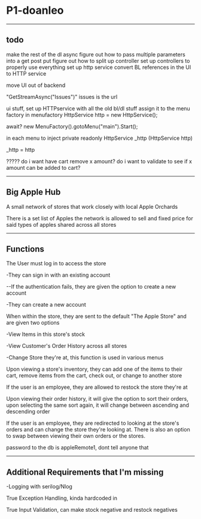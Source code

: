 # P1-doanleo

---
todo
---
make the rest of the dl async
figure out how to pass multiple parameters into a get post put
figure out how to split up controller
set up controllers to properly use everything
set up http service
convert BL references in the UI to HTTP service

move UI out of backend


 "GetStreamAsync("Issues")" issues is the url


>
ui stuff, set up HTTPservice with all the old bl/dl stuff assign it to the menu factory 
in menufactory
HttpService http = new HttpService();

await? new MenuFactory().gotoMenu("main").Start();

in each menu to inject
private readonly HttpService _http
(HttpService http)

_http = http
>
?????
do i want have cart remove x amount? 
do i want to validate to see if x amount can be added to cart?

------------------
Big Apple Hub
------------------
A small network of stores that work closely with local Apple Orchards

There is a set list of Apples the network is allowed to sell and fixed price for said types of apples shared across all stores

------------------
Functions
------------------
The User must log in to access the store

-They can sign in with an existing account

--If the authentication fails, they are given the option to create a new account

-They can create a new account

When within the store, they are sent to the default "The Apple Store" and are given two options


-View Items in this store's stock

-View Customer's Order History across all stores

-Change Store they're at, this function is used in various menus


Upon viewing a store's inventory, they can add one of the items to their cart, remove items from the cart, check out, or change to another store

If the user is an employee, they are allowed to restock the store they're at

Upon viewing their order history, it will give the option to sort their orders, upon selecting the same sort again, it will change between ascending and descending order

If the user is an employee, they are redirected to looking at the store's orders and can change the store they're looking at. There is also an option to swap between viewing their own orders or the stores.

password to the db is appleRemote1, dont tell anyone that

------------------
Additional Requirements that I'm missing
------------------


-Logging with serilog/Nlog

True Exception Handling, kinda hardcoded in

True Input Validation, can make stock negative and restock negatives